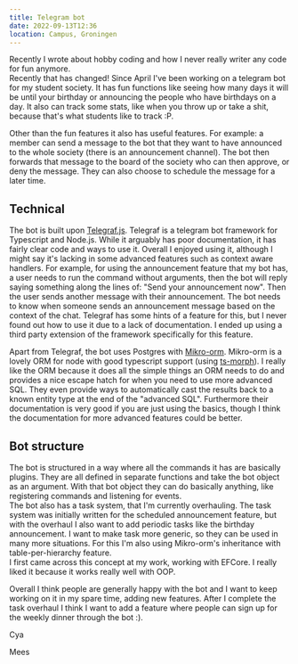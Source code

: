 ```yaml
---
title: Telegram bot
date: 2022-09-13T12:36
location: Campus, Groningen
---
```


Recently I wrote about hobby coding and how I never really writer any code for
fun anymore.  
Recently that has changed! Since April I've been working on a telegram bot for
my student society. It has fun functions like seeing how many days it will be
until your birthday or announcing the people who have birthdays on a day. It
also can track some stats, like when you throw up or take a shit, because that's
what students like to track :P.

Other than the fun features it also has useful features. For example: a member
can send a message to the bot that they want to have announced to the whole
society (there is an announcement channel). The bot then forwards that message
to the board of the society who can then approve, or deny the message. They can
also choose to schedule the message for a later time.

## Technical

The bot is built upon [Telegraf.js](https://github.com/telegraf/telegraf).
Telegraf is a telegram bot framework for Typescript and Node.js. While it
arguably has poor documentation, it has fairly clear code and ways to use it.
Overall I enjoyed using it, although I might say it's lacking in some advanced
features such as context aware handlers. For example, for using the announcement
feature that my bot has, a user needs to run the command without arguments, then
the bot will reply saying something along the lines of: "Send your announcement
now". Then the user sends another message with their announcement. The bot needs
to know when someone sends an announcement message based on the context of the
chat. Telegraf has some hints of a feature for this, but I never found out how
to use it due to a lack of documentation. I ended up using a third party
extension of the framework specifically for this feature.

Apart from Telegraf, the bot uses Postgres with
[Mikro-orm](https://mikro-orm.io/). Mikro-orm is a lovely ORM for node with good
typescript support (using [ts-morph](https://github.com/dsherret/ts-morph)). I
really like the ORM because it does all the simple things an ORM needs to do and
provides a nice escape hatch for when you need to use more advanced SQL. They
even provide ways to automatically cast the results back to a known entity type
at the end of the "advanced SQL". Furthermore their documentation is very good
if you are just using the basics, though I think the documentation for more
advanced features could be better.

## Bot structure

The bot is structured in a way where all the commands it has are basically
plugins. They are all defined in separate functions and take the bot object as
an argument. With that bot object they can do basically anything, like
registering commands and listening for events.  
The bot also has a task system, that I'm currently overhauling. The task system
was initially written for the scheduled announcement feature, but with the
overhaul I also want to add periodic tasks like the birthday announcement. I
want to make task more generic, so they can be used in many more situations. For
this I'm also using Mikro-orm's inheritance with table-per-hierarchy feature.  
I first came across this concept at my work, working with EFCore. I really liked
it because it works really well with OOP.

Overall I think people are generally happy with the bot and I want to keep
working on it in my spare time, adding new features. After I complete the task
overhaul I think I want to add a feature where people can sign up for the weekly
dinner through the bot :).

Cya

Mees

